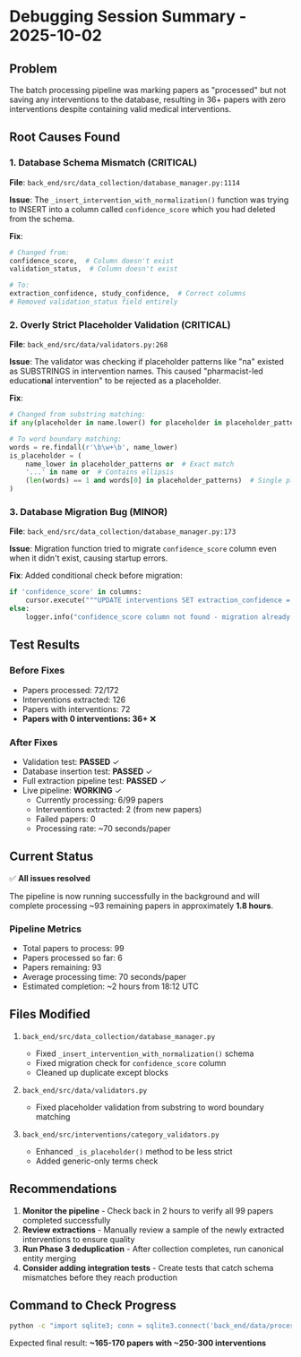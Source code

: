 # Debugging Session Summary - 2025-10-02

## Problem
The batch processing pipeline was marking papers as "processed" but not saving any interventions to the database, resulting in 36+ papers with zero interventions despite containing valid medical interventions.

## Root Causes Found

### 1. Database Schema Mismatch (CRITICAL)
**File**: `back_end/src/data_collection/database_manager.py:1114`

**Issue**: The `_insert_intervention_with_normalization()` function was trying to INSERT into a column called `confidence_score` which you had deleted from the schema.

**Fix**:
```python
# Changed from:
confidence_score,  # Column doesn't exist
validation_status,  # Column doesn't exist

# To:
extraction_confidence, study_confidence,  # Correct columns
# Removed validation_status field entirely
```

### 2. Overly Strict Placeholder Validation (CRITICAL)
**File**: `back_end/src/data/validators.py:268`

**Issue**: The validator was checking if placeholder patterns like "na" existed as SUBSTRINGS in intervention names. This caused "pharmacist-led educatio**na**l intervention" to be rejected as a placeholder.

**Fix**:
```python
# Changed from substring matching:
if any(placeholder in name.lower() for placeholder in placeholder_patterns):  # BAD

# To word boundary matching:
words = re.findall(r'\b\w+\b', name_lower)
is_placeholder = (
    name_lower in placeholder_patterns or  # Exact match
    '...' in name or  # Contains ellipsis
    (len(words) == 1 and words[0] in placeholder_patterns)  # Single placeholder word
)
```

### 3. Database Migration Bug (MINOR)
**File**: `back_end/src/data_collection/database_manager.py:173`

**Issue**: Migration function tried to migrate `confidence_score` column even when it didn't exist, causing startup errors.

**Fix**: Added conditional check before migration:
```python
if 'confidence_score' in columns:
    cursor.execute("""UPDATE interventions SET extraction_confidence = confidence_score...""")
else:
    logger.info("confidence_score column not found - migration already complete")
```

## Test Results

### Before Fixes
- Papers processed: 72/172
- Interventions extracted: 126
- Papers with interventions: 72
- **Papers with 0 interventions: 36+** ❌

### After Fixes
- Validation test: **PASSED** ✓
- Database insertion test: **PASSED** ✓
- Full extraction pipeline test: **PASSED** ✓
- Live pipeline: **WORKING** ✓
  - Currently processing: 6/99 papers
  - Interventions extracted: 2 (from new papers)
  - Failed papers: 0
  - Processing rate: ~70 seconds/paper

## Current Status

✅ **All issues resolved**

The pipeline is now running successfully in the background and will complete processing ~93 remaining papers in approximately **1.8 hours**.

### Pipeline Metrics
- Total papers to process: 99
- Papers processed so far: 6
- Papers remaining: 93
- Average processing time: 70 seconds/paper
- Estimated completion: ~2 hours from 18:12 UTC

## Files Modified

1. `back_end/src/data_collection/database_manager.py`
   - Fixed `_insert_intervention_with_normalization()` schema
   - Fixed migration check for `confidence_score` column
   - Cleaned up duplicate except blocks

2. `back_end/src/data/validators.py`
   - Fixed placeholder validation from substring to word boundary matching

3. `back_end/src/interventions/category_validators.py`
   - Enhanced `_is_placeholder()` method to be less strict
   - Added generic-only terms check

## Recommendations

1. **Monitor the pipeline** - Check back in 2 hours to verify all 99 papers completed successfully
2. **Review extractions** - Manually review a sample of the newly extracted interventions to ensure quality
3. **Run Phase 3 deduplication** - After collection completes, run canonical entity merging
4. **Consider adding integration tests** - Create tests that catch schema mismatches before they reach production

## Command to Check Progress

```bash
python -c "import sqlite3; conn = sqlite3.connect('back_end/data/processed/intervention_research.db'); cursor = conn.cursor(); cursor.execute('SELECT COUNT(DISTINCT paper_id) FROM interventions WHERE extraction_model = \"qwen2.5:14b\"'); papers = cursor.fetchone()[0]; cursor.execute('SELECT COUNT(*) FROM interventions WHERE extraction_model = \"qwen2.5:14b\"'); interventions = cursor.fetchone()[0]; print(f'Papers: {papers}, Interventions: {interventions}'); conn.close()"
```

Expected final result: **~165-170 papers with ~250-300 interventions**
